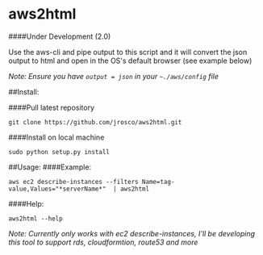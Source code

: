 #  aws2html

####Under Development (2.0)

Use the aws-cli and pipe output to this script and it will convert the json output to html and open in the OS's default browser (see example below)

*Note:* _Ensure you have `output = json` in your `~./aws/config` file_

##Install:

####Pull latest repository

```
git clone https://github.com/jrosco/aws2html.git
```

####Install on local machine
```
sudo python setup.py install
```

##Usage:
####Example:
```
aws ec2 describe-instances --filters Name=tag-value,Values="*serverName*"  | aws2html
```

####Help:
```
aws2html --help
```

*Note:* _Currently only works with ec2 describe-instances, I'll be developing this tool to support rds, cloudformtion, route53 and more_
